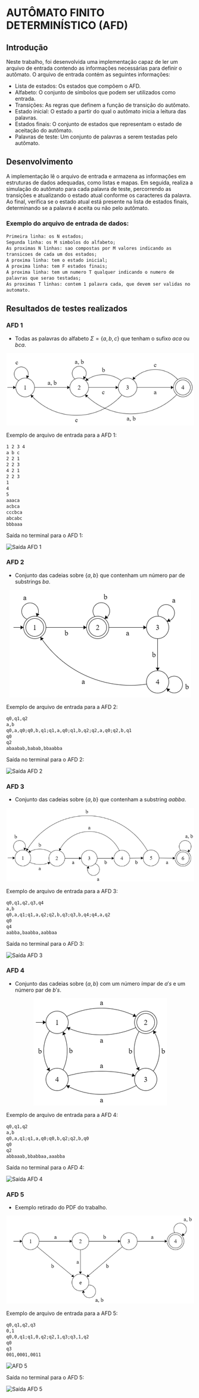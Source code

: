 # AUTÔMATO FINITO DETERMINÍSTICO (AFD)
## Introdução

Neste trabalho, foi desenvolvida uma implementação capaz de ler um arquivo de entrada contendo as informações necessárias para definir o autômato. O arquivo de entrada contém as seguintes informações:

* Lista de estados: Os estados que compõem o AFD.
* Alfabeto: O conjunto de símbolos que podem ser utilizados como entrada.
* Transições: As regras que definem a função de transição do autômato.
* Estado inicial: O estado a partir do qual o autômato inicia a leitura das palavras.
* Estados finais: O conjunto de estados que representam o estado de aceitação do autômato.
* Palavras de teste: Um conjunto de palavras a serem testadas pelo autômato.

## Desenvolvimento

A implementação lê o arquivo de entrada e armazena as informações em estruturas de dados adequadas, como listas e mapas. Em seguida, realiza a simulação do autômato para cada palavra de teste, percorrendo as transições e atualizando o estado atual conforme os caracteres da palavra. Ao final, verifica se o estado atual está presente na lista de estados finais, determinando se a palavra é aceita ou não pelo autômato.

### Exemplo do arquivo de entrada de dados:

```plaintext
Primeira linha: os N estados;
Segunda linha: os M simbolos do alfabeto;
As proximas N linhas: sao compostas por M valores indicando as transicoes de cada um dos estados;
A proxima linha: tem o estado inicial;
A proxima linha: tem F estados finais;
A proxima linha: tem um numero T qualquer indicando o numero de palavras que serao testadas;
As proximas T linhas: contem 1 palavra cada, que devem ser validas no automato.
```

## Resultados de testes realizados

### AFD 1

- Todas as palavras do alfabeto $\Sigma = \{a, b, c\}$ que tenham o sufixo $aca$ ou $bca$.

<div align="center">
<img src="AFDs/1.png" />
</div>

Exemplo de arquivo de entrada para a AFD 1:

```plaintext
1 2 3 4
a b c
2 2 1
2 2 3
4 2 1
2 2 3
1
4
5
aaaca
acbca
cccbca
abcabc
bbbaaa
```

Saída no terminal para o AFD 1:

![Saída AFD 1](images/Teste1.png)

### AFD 2

- Conjunto das cadeias sobre $\{a,b\}$ que contenham um número par de substrings $ba$.

<div align="center">
<img src="AFDs/2.png" />
</div>

Exemplo de arquivo de entrada para a AFD 2:

```plaintext
q0,q1,q2
a,b
q0,a,q0;q0,b,q1;q1,a,q0;q1,b,q2;q2,a,q0;q2,b,q1
q0
q2
abaabab,babab,bbaabba
```

Saída no terminal para o AFD 2:

![Saída AFD 2](images/Teste3.png)

### AFD 3

- Conjunto das cadeias sobre $\{a,b\}$ que contenham a substring $aabba$.

<div align="center">
<img src="AFDs/3.png" />
</div>

Exemplo de arquivo de entrada para a AFD 3:

```plaintext
q0,q1,q2,q3,q4
a,b
q0,a,q1;q1,a,q2;q2,b,q3;q3,b,q4;q4,a,q2
q0
q4
aabba,baabba,aabbaa
```

Saída no terminal para o AFD 3:

![Saída AFD 3](images/Teste5.png)

### AFD 4

- Conjunto das cadeias sobre $\{a,b\}$ com um número ímpar de $a's$ e um número par de $b's$.

<div align="center">
<img src="AFDs/4.png" />
</div>

Exemplo de arquivo de entrada para a AFD 4:

```plaintext
q0,q1,q2
a,b
q0,a,q1;q1,a,q0;q0,b,q2;q2,b,q0
q0
q2
abbaaab,bbabbaa,aaabba
```

Saída no terminal para o AFD 4:

![Saída AFD 4](images/Teste4.png)

### AFD 5

- Exemplo retirado do PDF do trabalho.

<div align="center">
<img src="AFDs/5.png" />
</div>

Exemplo de arquivo de entrada para a AFD 5:

```plaintext
q0,q1,q2,q3
0,1
q0,0,q1;q1,0,q2;q2,1,q3;q3,1,q2
q0
q3
001,0001,0011
```

![AFD 5](images/5.png)

Saída no terminal para o AFD 5:

![Saída AFD 5](images/Teste2.png)
